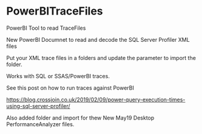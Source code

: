 # PowerBITraceFiles
PowerBI Tool to read TraceFiles

New PowerBI Documnet to read and decode the SQL Server Profiler XML files

Put your XML trace files in a folders and update the parameter to import the folder.

Works with SQL or SSAS/PowerBI traces. 

See this post on how to run traces against PowerBI

https://blog.crossjoin.co.uk/2019/02/09/power-query-execution-times-using-sql-server-profiler/

Also added folder and import for thew New May19 Desktop PerformanceAnalyzer files.


